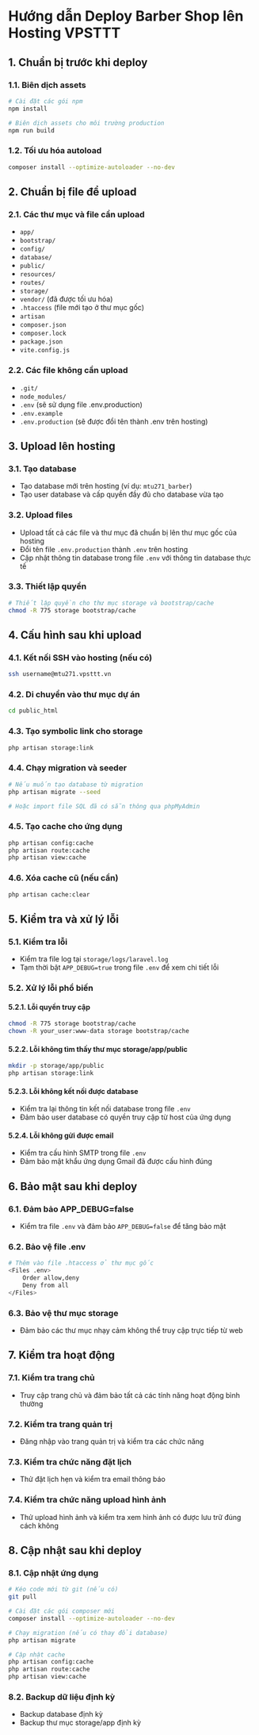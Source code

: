 # Hướng dẫn Deploy Barber Shop lên Hosting VPSTTT

## 1. Chuẩn bị trước khi deploy

### 1.1. Biên dịch assets
```bash
# Cài đặt các gói npm
npm install

# Biên dịch assets cho môi trường production
npm run build
```

### 1.2. Tối ưu hóa autoload
```bash
composer install --optimize-autoloader --no-dev
```

## 2. Chuẩn bị file để upload

### 2.1. Các thư mục và file cần upload
- `app/`
- `bootstrap/`
- `config/`
- `database/`
- `public/`
- `resources/`
- `routes/`
- `storage/`
- `vendor/` (đã được tối ưu hóa)
- `.htaccess` (file mới tạo ở thư mục gốc)
- `artisan`
- `composer.json`
- `composer.lock`
- `package.json`
- `vite.config.js`

### 2.2. Các file không cần upload
- `.git/`
- `node_modules/`
- `.env` (sẽ sử dụng file .env.production)
- `.env.example`
- `.env.production` (sẽ được đổi tên thành .env trên hosting)

## 3. Upload lên hosting

### 3.1. Tạo database
- Tạo database mới trên hosting (ví dụ: `mtu271_barber`)
- Tạo user database và cấp quyền đầy đủ cho database vừa tạo

### 3.2. Upload files
- Upload tất cả các file và thư mục đã chuẩn bị lên thư mục gốc của hosting
- Đổi tên file `.env.production` thành `.env` trên hosting
- Cập nhật thông tin database trong file `.env` với thông tin database thực tế

### 3.3. Thiết lập quyền
```bash
# Thiết lập quyền cho thư mục storage và bootstrap/cache
chmod -R 775 storage bootstrap/cache
```

## 4. Cấu hình sau khi upload

### 4.1. Kết nối SSH vào hosting (nếu có)
```bash
ssh username@mtu271.vpsttt.vn
```

### 4.2. Di chuyển vào thư mục dự án
```bash
cd public_html
```

### 4.3. Tạo symbolic link cho storage
```bash
php artisan storage:link
```

### 4.4. Chạy migration và seeder
```bash
# Nếu muốn tạo database từ migration
php artisan migrate --seed

# Hoặc import file SQL đã có sẵn thông qua phpMyAdmin
```

### 4.5. Tạo cache cho ứng dụng
```bash
php artisan config:cache
php artisan route:cache
php artisan view:cache
```

### 4.6. Xóa cache cũ (nếu cần)
```bash
php artisan cache:clear
```

## 5. Kiểm tra và xử lý lỗi

### 5.1. Kiểm tra lỗi
- Kiểm tra file log tại `storage/logs/laravel.log`
- Tạm thời bật `APP_DEBUG=true` trong file `.env` để xem chi tiết lỗi

### 5.2. Xử lý lỗi phổ biến

#### 5.2.1. Lỗi quyền truy cập
```bash
chmod -R 775 storage bootstrap/cache
chown -R your_user:www-data storage bootstrap/cache
```

#### 5.2.2. Lỗi không tìm thấy thư mục storage/app/public
```bash
mkdir -p storage/app/public
php artisan storage:link
```

#### 5.2.3. Lỗi không kết nối được database
- Kiểm tra lại thông tin kết nối database trong file `.env`
- Đảm bảo user database có quyền truy cập từ host của ứng dụng

#### 5.2.4. Lỗi không gửi được email
- Kiểm tra cấu hình SMTP trong file `.env`
- Đảm bảo mật khẩu ứng dụng Gmail đã được cấu hình đúng

## 6. Bảo mật sau khi deploy

### 6.1. Đảm bảo APP_DEBUG=false
- Kiểm tra file `.env` và đảm bảo `APP_DEBUG=false` để tăng bảo mật

### 6.2. Bảo vệ file .env
```bash
# Thêm vào file .htaccess ở thư mục gốc
<Files .env>
    Order allow,deny
    Deny from all
</Files>
```

### 6.3. Bảo vệ thư mục storage
- Đảm bảo các thư mục nhạy cảm không thể truy cập trực tiếp từ web

## 7. Kiểm tra hoạt động

### 7.1. Kiểm tra trang chủ
- Truy cập trang chủ và đảm bảo tất cả các tính năng hoạt động bình thường

### 7.2. Kiểm tra trang quản trị
- Đăng nhập vào trang quản trị và kiểm tra các chức năng

### 7.3. Kiểm tra chức năng đặt lịch
- Thử đặt lịch hẹn và kiểm tra email thông báo

### 7.4. Kiểm tra chức năng upload hình ảnh
- Thử upload hình ảnh và kiểm tra xem hình ảnh có được lưu trữ đúng cách không

## 8. Cập nhật sau khi deploy

### 8.1. Cập nhật ứng dụng
```bash
# Kéo code mới từ git (nếu có)
git pull

# Cài đặt các gói composer mới
composer install --optimize-autoloader --no-dev

# Chạy migration (nếu có thay đổi database)
php artisan migrate

# Cập nhật cache
php artisan config:cache
php artisan route:cache
php artisan view:cache
```

### 8.2. Backup dữ liệu định kỳ
- Backup database định kỳ
- Backup thư mục storage/app định kỳ
